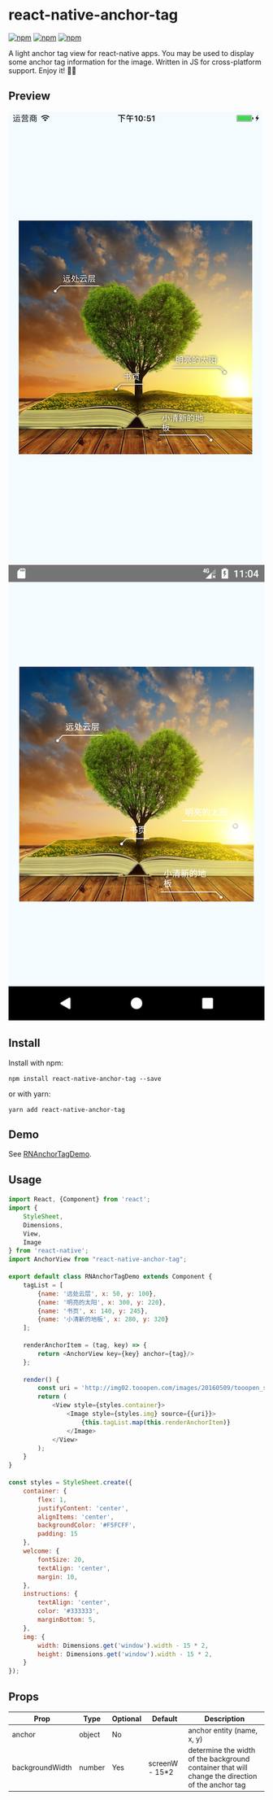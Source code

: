 # react-native-anchor-tag

[![npm](https://img.shields.io/npm/v/react-native-anchor-tag.svg)](https://www.npmjs.com/package/react-native-anchor-tag)
[![npm](https://img.shields.io/npm/dt/react-native-anchor-tag.svg)](https://www.npmjs.com/package/react-native-anchor-tag)
[![npm](https://img.shields.io/npm/l/react-native-anchor-tag.svg)](https://github.com/ljunb/react-native-anchor-tag/blob/master/LICENSE)

A light anchor tag view for react-native apps. You may be used to display some anchor tag information for the image. Written in JS for cross-platform support. Enjoy it! 🎉🎉

## Preview

![ios](https://github.com/ljunb/react-native-anchor-tag/blob/master/screenshot/ios.png)
![android](https://github.com/ljunb/react-native-anchor-tag/blob/master/screenshot/android.png)

## Install

Install with npm:
```
npm install react-native-anchor-tag --save
```
or with yarn:
```
yarn add react-native-anchor-tag
```

## Demo

See [RNAnchorTagDemo](https://github.com/ljunb/RNAnchorTagDemo).

## Usage

```js
import React, {Component} from 'react';
import {
    StyleSheet,
    Dimensions,
    View,
    Image
} from 'react-native';
import AnchorView from "react-native-anchor-tag";

export default class RNAnchorTagDemo extends Component {
    tagList = [
        {name: '远处云层', x: 50, y: 100},
        {name: '明亮的太阳', x: 300, y: 220},
        {name: '书页', x: 140, y: 245},
        {name: '小清新的地板', x: 280, y: 320}
    ];

    renderAnchorItem = (tag, key) => {
        return <AnchorView key={key} anchor={tag}/>
    };

    render() {
        const uri = 'http://img02.tooopen.com/images/20160509/tooopen_sy_161967094653.jpg';
        return (
            <View style={styles.container}>
                <Image style={styles.img} source={{uri}}>
                    {this.tagList.map(this.renderAnchorItem)}
                </Image>
            </View>
        );
    }
}

const styles = StyleSheet.create({
    container: {
        flex: 1,
        justifyContent: 'center',
        alignItems: 'center',
        backgroundColor: '#F5FCFF',
        padding: 15
    },
    welcome: {
        fontSize: 20,
        textAlign: 'center',
        margin: 10,
    },
    instructions: {
        textAlign: 'center',
        color: '#333333',
        marginBottom: 5,
    },
    img: {
        width: Dimensions.get('window').width - 15 * 2,
        height: Dimensions.get('window').width - 15 * 2,
    }
});
```

## Props

Prop              | Type   | Optional | Default   | Description
----------------  | ------ | -------- | --------- | -----------
anchor            | object | No       |           | anchor entity (name, x, y)
backgroundWidth   | number | Yes      | screenW - 15*2       | determine the width of the background container that will change the direction of the anchor tag